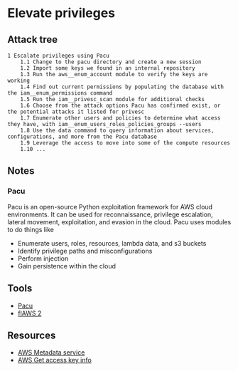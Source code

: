 # Elevate privileges

## Attack tree

```text
1 Escalate privileges using Pacu
    1.1 Change to the pacu directory and create a new session
    1.2 Import some keys we found in an internal repository
    1.3 Run the aws__enum_account module to verify the keys are working
    1.4 Find out current permissions by populating the database with the iam__enum_permissions command
    1.5 Run the iam__privesc_scan module for additional checks
    1.6 Choose from the attack options Pacu has confirmed exist, or the potential attacks it listed for privesc
    1.7 Enumerate other users and policies to determine what access they have, with iam__enum_users_roles_policies_groups --users
    1.8 Use the data command to query information about services, configurations, and more from the Pacu database
    1.9 Leverage the access to move into some of the compute resources
    1.10 ...
```

## Notes

### Pacu

Pacu is an open-source Python exploitation framework for AWS cloud environments. It can be used for reconnaissance, 
privilege escalation, lateral movement, exploitation, and evasion in the cloud. Pacu uses modules to do things like 

* Enumerate users, roles, resources, lambda data, and s3 buckets
* Identify privilege paths and misconfigurations
* Perform injection 
* Gain persistence within the cloud

## Tools

* [Pacu](https://github.com/RhinoSecurityLabs/pacu)
* [flAWS 2](http://flaws2.cloud/)

## Resources

* [AWS Metadata service](https://docs.aws.amazon.com/AWSEC2/latest/UserGuide/ec2-instance-metadata.html)
* [AWS Get access key info](https://docs.aws.amazon.com/STS/latest/APIReference/API_GetAccessKeyInfo.html)
